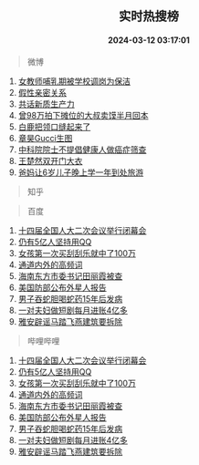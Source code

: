<div align="center"><h2>实时热搜榜</h2><h4>2024-03-12 03:17:01</h4></div>

> 微博  

1. [女教师哺乳期被学校调岗为保洁](https://s.weibo.com/weibo?q=%23%E5%A5%B3%E6%95%99%E5%B8%88%E5%93%BA%E4%B9%B3%E6%9C%9F%E8%A2%AB%E5%AD%A6%E6%A0%A1%E8%B0%83%E5%B2%97%E4%B8%BA%E4%BF%9D%E6%B4%81%23&t=31&band_rank=1&Refer=top)<br />
2. [假性亲密关系](https://s.weibo.com/weibo?q=%E5%81%87%E6%80%A7%E4%BA%B2%E5%AF%86%E5%85%B3%E7%B3%BB&t=31&band_rank=2&Refer=top)<br />
3. [共话新质生产力](https://s.weibo.com/weibo?q=%23%E5%85%B1%E8%AF%9D%E6%96%B0%E8%B4%A8%E7%94%9F%E4%BA%A7%E5%8A%9B%23&t=31&band_rank=3&Refer=top)<br />
4. [曾98万拍下摊位的大叔卖馍半月回本](https://s.weibo.com/weibo?q=%23%E6%9B%BE98%E4%B8%87%E6%8B%8D%E4%B8%8B%E6%91%8A%E4%BD%8D%E7%9A%84%E5%A4%A7%E5%8F%94%E5%8D%96%E9%A6%8D%E5%8D%8A%E6%9C%88%E5%9B%9E%E6%9C%AC%23&t=31&band_rank=4&Refer=top)<br />
5. [白鹿把领口缝起来了](https://s.weibo.com/weibo?q=%23%E7%99%BD%E9%B9%BF%E6%8A%8A%E9%A2%86%E5%8F%A3%E7%BC%9D%E8%B5%B7%E6%9D%A5%E4%BA%86%23&t=31&band_rank=5&Refer=top)<br />
6. [章昊Gucci生图](https://s.weibo.com/weibo?q=%23%E7%AB%A0%E6%98%8AGucci%E7%94%9F%E5%9B%BE%23&t=31&band_rank=6&Refer=top)<br />
7. [中科院院士不提倡健康人做癌症筛查](https://s.weibo.com/weibo?q=%23%E4%B8%AD%E7%A7%91%E9%99%A2%E9%99%A2%E5%A3%AB%E4%B8%8D%E6%8F%90%E5%80%A1%E5%81%A5%E5%BA%B7%E4%BA%BA%E5%81%9A%E7%99%8C%E7%97%87%E7%AD%9B%E6%9F%A5%23&t=31&band_rank=7&Refer=top)<br />
8. [王楚然双开门大衣](https://s.weibo.com/weibo?q=%23%E7%8E%8B%E6%A5%9A%E7%84%B6%E5%8F%8C%E5%BC%80%E9%97%A8%E5%A4%A7%E8%A1%A3%23&t=31&band_rank=8&Refer=top)<br />
9. [爸妈让6岁儿子晚上学一年到处旅游](https://s.weibo.com/weibo?q=%23%E7%88%B8%E5%A6%88%E8%AE%A96%E5%B2%81%E5%84%BF%E5%AD%90%E6%99%9A%E4%B8%8A%E5%AD%A6%E4%B8%80%E5%B9%B4%E5%88%B0%E5%A4%84%E6%97%85%E6%B8%B8%23&t=31&band_rank=9&Refer=top)<br />

> 知乎  


> 百度  

1. [十四届全国人大二次会议举行闭幕会](https://www.baidu.com/s?wd=%E5%8D%81%E5%9B%9B%E5%B1%8A%E5%85%A8%E5%9B%BD%E4%BA%BA%E5%A4%A7%E4%BA%8C%E6%AC%A1%E4%BC%9A%E8%AE%AE%E4%B8%BE%E8%A1%8C%E9%97%AD%E5%B9%95%E4%BC%9A&sa=fyb_news&rsv_dl=fyb_news)<br />
2. [仍有5亿人坚持用QQ](https://www.baidu.com/s?wd=%E4%BB%8D%E6%9C%895%E4%BA%BF%E4%BA%BA%E5%9D%9A%E6%8C%81%E7%94%A8QQ&sa=fyb_news&rsv_dl=fyb_news)<br />
3. [女孩第一次买刮刮乐就中了100万](https://www.baidu.com/s?wd=%E5%A5%B3%E5%AD%A9%E7%AC%AC%E4%B8%80%E6%AC%A1%E4%B9%B0%E5%88%AE%E5%88%AE%E4%B9%90%E5%B0%B1%E4%B8%AD%E4%BA%86100%E4%B8%87&sa=fyb_news&rsv_dl=fyb_news)<br />
4. [通道内外的高频词](https://www.baidu.com/s?wd=%E9%80%9A%E9%81%93%E5%86%85%E5%A4%96%E7%9A%84%E9%AB%98%E9%A2%91%E8%AF%8D&sa=fyb_news&rsv_dl=fyb_news)<br />
5. [海南东方市委书记田丽霞被查](https://www.baidu.com/s?wd=%E6%B5%B7%E5%8D%97%E4%B8%9C%E6%96%B9%E5%B8%82%E5%A7%94%E4%B9%A6%E8%AE%B0%E7%94%B0%E4%B8%BD%E9%9C%9E%E8%A2%AB%E6%9F%A5&sa=fyb_news&rsv_dl=fyb_news)<br />
6. [美国防部公布外星人报告](https://www.baidu.com/s?wd=%E7%BE%8E%E5%9B%BD%E9%98%B2%E9%83%A8%E5%85%AC%E5%B8%83%E5%A4%96%E6%98%9F%E4%BA%BA%E6%8A%A5%E5%91%8A&sa=fyb_news&rsv_dl=fyb_news)<br />
7. [男子吞蛇胆喝蛇药15年后发病](https://www.baidu.com/s?wd=%E7%94%B7%E5%AD%90%E5%90%9E%E8%9B%87%E8%83%86%E5%96%9D%E8%9B%87%E8%8D%AF15%E5%B9%B4%E5%90%8E%E5%8F%91%E7%97%85&sa=fyb_news&rsv_dl=fyb_news)<br />
8. [一对夫妇做短剧每月进账4亿多](https://www.baidu.com/s?wd=%E4%B8%80%E5%AF%B9%E5%A4%AB%E5%A6%87%E5%81%9A%E7%9F%AD%E5%89%A7%E6%AF%8F%E6%9C%88%E8%BF%9B%E8%B4%A64%E4%BA%BF%E5%A4%9A&sa=fyb_news&rsv_dl=fyb_news)<br />
9. [雅安辟谣马踏飞燕建筑要拆除](https://www.baidu.com/s?wd=%E9%9B%85%E5%AE%89%E8%BE%9F%E8%B0%A3%E9%A9%AC%E8%B8%8F%E9%A3%9E%E7%87%95%E5%BB%BA%E7%AD%91%E8%A6%81%E6%8B%86%E9%99%A4&sa=fyb_news&rsv_dl=fyb_news)<br />

> 哔哩哔哩  

1. [十四届全国人大二次会议举行闭幕会](https://www.baidu.com/s?wd=%E5%8D%81%E5%9B%9B%E5%B1%8A%E5%85%A8%E5%9B%BD%E4%BA%BA%E5%A4%A7%E4%BA%8C%E6%AC%A1%E4%BC%9A%E8%AE%AE%E4%B8%BE%E8%A1%8C%E9%97%AD%E5%B9%95%E4%BC%9A&sa=fyb_news&rsv_dl=fyb_news)<br />
2. [仍有5亿人坚持用QQ](https://www.baidu.com/s?wd=%E4%BB%8D%E6%9C%895%E4%BA%BF%E4%BA%BA%E5%9D%9A%E6%8C%81%E7%94%A8QQ&sa=fyb_news&rsv_dl=fyb_news)<br />
3. [女孩第一次买刮刮乐就中了100万](https://www.baidu.com/s?wd=%E5%A5%B3%E5%AD%A9%E7%AC%AC%E4%B8%80%E6%AC%A1%E4%B9%B0%E5%88%AE%E5%88%AE%E4%B9%90%E5%B0%B1%E4%B8%AD%E4%BA%86100%E4%B8%87&sa=fyb_news&rsv_dl=fyb_news)<br />
4. [通道内外的高频词](https://www.baidu.com/s?wd=%E9%80%9A%E9%81%93%E5%86%85%E5%A4%96%E7%9A%84%E9%AB%98%E9%A2%91%E8%AF%8D&sa=fyb_news&rsv_dl=fyb_news)<br />
5. [海南东方市委书记田丽霞被查](https://www.baidu.com/s?wd=%E6%B5%B7%E5%8D%97%E4%B8%9C%E6%96%B9%E5%B8%82%E5%A7%94%E4%B9%A6%E8%AE%B0%E7%94%B0%E4%B8%BD%E9%9C%9E%E8%A2%AB%E6%9F%A5&sa=fyb_news&rsv_dl=fyb_news)<br />
6. [美国防部公布外星人报告](https://www.baidu.com/s?wd=%E7%BE%8E%E5%9B%BD%E9%98%B2%E9%83%A8%E5%85%AC%E5%B8%83%E5%A4%96%E6%98%9F%E4%BA%BA%E6%8A%A5%E5%91%8A&sa=fyb_news&rsv_dl=fyb_news)<br />
7. [男子吞蛇胆喝蛇药15年后发病](https://www.baidu.com/s?wd=%E7%94%B7%E5%AD%90%E5%90%9E%E8%9B%87%E8%83%86%E5%96%9D%E8%9B%87%E8%8D%AF15%E5%B9%B4%E5%90%8E%E5%8F%91%E7%97%85&sa=fyb_news&rsv_dl=fyb_news)<br />
8. [一对夫妇做短剧每月进账4亿多](https://www.baidu.com/s?wd=%E4%B8%80%E5%AF%B9%E5%A4%AB%E5%A6%87%E5%81%9A%E7%9F%AD%E5%89%A7%E6%AF%8F%E6%9C%88%E8%BF%9B%E8%B4%A64%E4%BA%BF%E5%A4%9A&sa=fyb_news&rsv_dl=fyb_news)<br />
9. [雅安辟谣马踏飞燕建筑要拆除](https://www.baidu.com/s?wd=%E9%9B%85%E5%AE%89%E8%BE%9F%E8%B0%A3%E9%A9%AC%E8%B8%8F%E9%A3%9E%E7%87%95%E5%BB%BA%E7%AD%91%E8%A6%81%E6%8B%86%E9%99%A4&sa=fyb_news&rsv_dl=fyb_news)<br />
